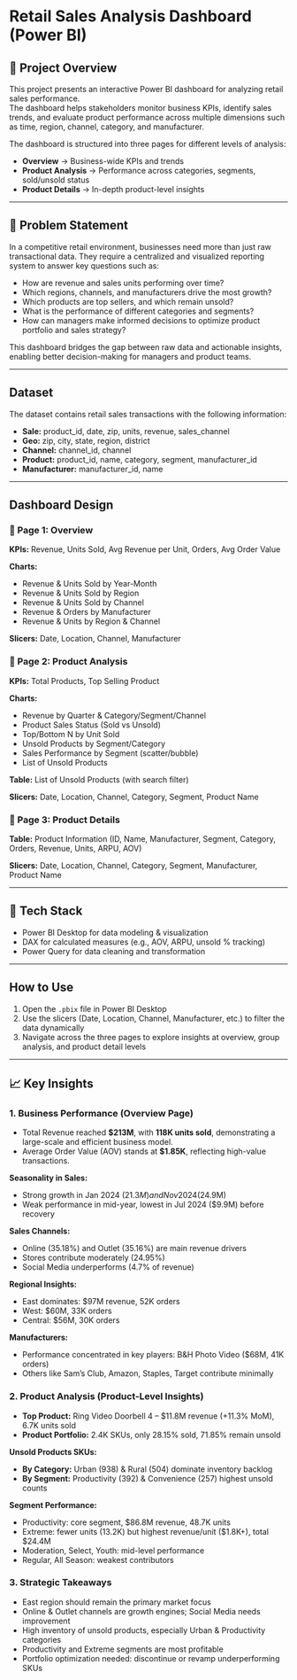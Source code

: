 # Retail Sales Analysis Dashboard (Power BI)

## 📌 Project Overview
This project presents an interactive Power BI dashboard for analyzing retail sales performance.  
The dashboard helps stakeholders monitor business KPIs, identify sales trends, and evaluate product performance across multiple dimensions such as time, region, channel, category, and manufacturer.

The dashboard is structured into three pages for different levels of analysis:  

- **Overview** → Business-wide KPIs and trends  
- **Product Analysis** → Performance across categories, segments, sold/unsold status  
- **Product Details** → In-depth product-level insights  

---

## 🎯 Problem Statement
In a competitive retail environment, businesses need more than just raw transactional data. They require a centralized and visualized reporting system to answer key questions such as:  

- How are revenue and sales units performing over time?  
- Which regions, channels, and manufacturers drive the most growth?  
- Which products are top sellers, and which remain unsold?  
- What is the performance of different categories and segments?  
- How can managers make informed decisions to optimize product portfolio and sales strategy?  

This dashboard bridges the gap between raw data and actionable insights, enabling better decision-making for managers and product teams.

---

## Dataset
The dataset contains retail sales transactions with the following information:

- **Sale:** product_id, date, zip, units, revenue, sales_channel
- **Geo:** zip, city, state, region, district
- **Channel:** channel_id,	channel
- **Product:** product_id, name, category, segment, manufacturer_id  
- **Manufacturer:** manufacturer_id, name

---

## Dashboard Design

### 🔹 Page 1: Overview
**KPIs:** Revenue, Units Sold, Avg Revenue per Unit, Orders, Avg Order Value  

**Charts:**  
- Revenue & Units Sold by Year-Month  
- Revenue & Units Sold by Region  
- Revenue & Units Sold by Channel  
- Revenue & Orders by Manufacturer  
- Revenue & Units by Region & Channel  

**Slicers:** Date, Location, Channel, Manufacturer  

### 🔹 Page 2: Product Analysis
**KPIs:** Total Products, Top Selling Product  

**Charts:**  
- Revenue by Quarter & Category/Segment/Channel  
- Product Sales Status (Sold vs Unsold)  
- Top/Bottom N by Unit Sold  
- Unsold Products by Segment/Category  
- Sales Performance by Segment (scatter/bubble)
- List of Unsold Products 

**Table:** List of Unsold Products (with search filter)  

**Slicers:** Date, Location, Channel, Category, Segment, Product Name

### 🔹 Page 3: Product Details
**Table:** Product Information (ID, Name, Manufacturer, Segment, Category, Orders, Revenue, Units, ARPU, AOV)  

**Slicers:** Date, Location, Channel, Category, Segment, Manufacturer, Product Name  

---

## 🔧 Tech Stack
- Power BI Desktop for data modeling & visualization  
- DAX for calculated measures (e.g., AOV, ARPU, unsold % tracking)  
- Power Query for data cleaning and transformation  

---

## How to Use
1. Open the `.pbix` file in Power BI Desktop  
2. Use the slicers (Date, Location, Channel, Manufacturer, etc.) to filter the data dynamically  
3. Navigate across the three pages to explore insights at overview, group analysis, and product detail levels  

---

## 📈 Key Insights

### 1. Business Performance (Overview Page)
- Total Revenue reached **$213M**, with **118K units sold**, demonstrating a large-scale and efficient business model.  
- Average Order Value (AOV) stands at **$1.85K**, reflecting high-value transactions.  

**Seasonality in Sales:**  
- Strong growth in Jan 2024 ($21.3M) and Nov 2024 ($24.9M)  
- Weak performance in mid-year, lowest in Jul 2024 ($9.9M) before recovery  

**Sales Channels:**  
- Online (35.18%) and Outlet (35.16%) are main revenue drivers  
- Stores contribute moderately (24.95%)  
- Social Media underperforms (4.7% of revenue)  

**Regional Insights:**  
- East dominates: $97M revenue, 52K orders  
- West: $60M, 33K orders  
- Central: $56M, 30K orders  

**Manufacturers:**  
- Performance concentrated in key players: B&H Photo Video ($68M, 41K orders)  
- Others like Sam’s Club, Amazon, Staples, Target contribute minimally  

### 2. Product Analysis (Product-Level Insights)
- **Top Product:** Ring Video Doorbell 4 – $11.8M revenue (+11.3% MoM), 6.7K units sold  
- **Product Portfolio:** 2.4K SKUs, only 28.15% sold, 71.85% remain unsold  

**Unsold Products SKUs:**  
- **By Category:** Urban (938) & Rural (504) dominate inventory backlog  
- **By Segment:** Productivity (392) & Convenience (257) highest unsold counts  

**Segment Performance:**  
- Productivity: core segment, $86.8M revenue, 48.7K units  
- Extreme: fewer units (13.2K) but highest revenue/unit ($1.8K+), total $24.4M  
- Moderation, Select, Youth: mid-level performance  
- Regular, All Season: weakest contributors  

### 3. Strategic Takeaways
- East region should remain the primary market focus  
- Online & Outlet channels are growth engines; Social Media needs improvement  
- High inventory of unsold products, especially Urban & Productivity categories  
- Productivity and Extreme segments are most profitable  
- Portfolio optimization needed: discontinue or revamp underperforming SKUs  

